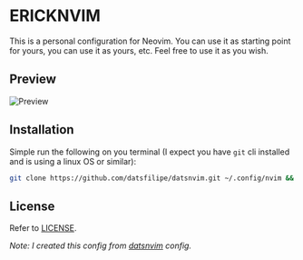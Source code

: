 # ERICKNVIM

This is a personal configuration for Neovim. You can use it as starting point for yours, you can use it as yours, etc. Feel free to use it as you wish.

## Preview

![Preview](./assets/preview.png)


## Installation

Simple run the following on you terminal (I expect you have `git` cli installed and is using a linux OS or similar):

```bash
git clone https://github.com/datsfilipe/datsnvim.git ~/.config/nvim && nvim
```

## License

Refer to [LICENSE](./LICENSE).

*Note: I created this config from [datsnvim](https://github.com/datsfilipe/datsnvim) config.*
